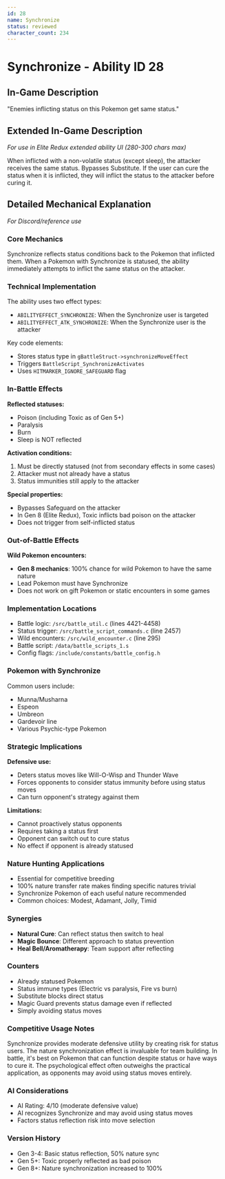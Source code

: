```yaml
---
id: 28
name: Synchronize
status: reviewed
character_count: 234
---
```


# Synchronize - Ability ID 28

## In-Game Description
"Enemies inflicting status on this Pokemon get same status."

## Extended In-Game Description
*For use in Elite Redux extended ability UI (280-300 chars max)*

When inflicted with a non-volatile status (except sleep), the attacker receives the same status. Bypasses Substitute. If the user can cure the status when it is inflicted, they will inflict the status to the attacker before curing it.

## Detailed Mechanical Explanation
*For Discord/reference use*

### Core Mechanics
Synchronize reflects status conditions back to the Pokemon that inflicted them. When a Pokemon with Synchronize is statused, the ability immediately attempts to inflict the same status on the attacker.

### Technical Implementation
The ability uses two effect types:
- `ABILITYEFFECT_SYNCHRONIZE`: When the Synchronize user is targeted
- `ABILITYEFFECT_ATK_SYNCHRONIZE`: When the Synchronize user is the attacker

Key code elements:
- Stores status type in `gBattleStruct->synchronizeMoveEffect`
- Triggers `BattleScript_SynchronizeActivates`
- Uses `HITMARKER_IGNORE_SAFEGUARD` flag

### In-Battle Effects

**Reflected statuses:**
- Poison (including Toxic as of Gen 5+)
- Paralysis
- Burn
- Sleep is NOT reflected

**Activation conditions:**
1. Must be directly statused (not from secondary effects in some cases)
2. Attacker must not already have a status
3. Status immunities still apply to the attacker

**Special properties:**
- Bypasses Safeguard on the attacker
- In Gen 8 (Elite Redux), Toxic inflicts bad poison on the attacker
- Does not trigger from self-inflicted status

### Out-of-Battle Effects

**Wild Pokemon encounters:**
- **Gen 8 mechanics**: 100% chance for wild Pokemon to have the same nature
- Lead Pokemon must have Synchronize
- Does not work on gift Pokemon or static encounters in some games

### Implementation Locations
- Battle logic: `/src/battle_util.c` (lines 4421-4458)
- Status trigger: `/src/battle_script_commands.c` (line 2457)
- Wild encounters: `/src/wild_encounter.c` (line 295)
- Battle script: `/data/battle_scripts_1.s`
- Config flags: `/include/constants/battle_config.h`

### Pokemon with Synchronize
Common users include:
- Munna/Musharna
- Espeon
- Umbreon  
- Gardevoir line
- Various Psychic-type Pokemon

### Strategic Implications

**Defensive use:**
- Deters status moves like Will-O-Wisp and Thunder Wave
- Forces opponents to consider status immunity before using status moves
- Can turn opponent's strategy against them

**Limitations:**
- Cannot proactively status opponents
- Requires taking a status first
- Opponent can switch out to cure status
- No effect if opponent is already statused

### Nature Hunting Applications
- Essential for competitive breeding
- 100% nature transfer rate makes finding specific natures trivial
- Synchronize Pokemon of each useful nature recommended
- Common choices: Modest, Adamant, Jolly, Timid

### Synergies
- **Natural Cure**: Can reflect status then switch to heal
- **Magic Bounce**: Different approach to status prevention
- **Heal Bell/Aromatherapy**: Team support after reflecting

### Counters
- Already statused Pokemon
- Status immune types (Electric vs paralysis, Fire vs burn)
- Substitute blocks direct status
- Magic Guard prevents status damage even if reflected
- Simply avoiding status moves

### Competitive Usage Notes
Synchronize provides moderate defensive utility by creating risk for status users. The nature synchronization effect is invaluable for team building. In battle, it's best on Pokemon that can function despite status or have ways to cure it. The psychological effect often outweighs the practical application, as opponents may avoid using status moves entirely.

### AI Considerations
- AI Rating: 4/10 (moderate defensive value)
- AI recognizes Synchronize and may avoid using status moves
- Factors status reflection risk into move selection

### Version History
- Gen 3-4: Basic status reflection, 50% nature sync
- Gen 5+: Toxic properly reflected as bad poison
- Gen 8+: Nature synchronization increased to 100%